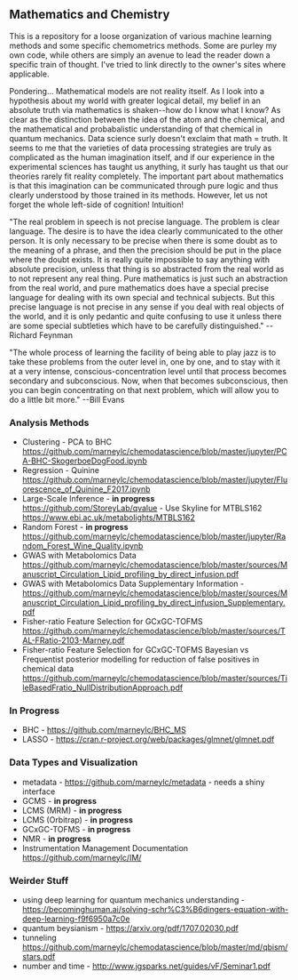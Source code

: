 ## Mathematics and Chemistry
This is a repository for a loose organization of various machine learning methods and some specific chemometrics methods. Some are purley my own code, while others are simply an avenue to lead the reader down a specific train of thought. I've tried to link directly to the owner's sites where applicable.

Pondering...
Mathematical models are not reality itself. As I look into a hypothesis about my world with greater logical detail, my belief in an absolute truth via mathematics is shaken--how do I know what I know? As clear as the distinction between the idea of the atom and the chemical, and the mathematical and probabalistic understanding of that chemical in quantum mechanics. Data science surly doesn't exclaim that math = truth. It seems to me that the varieties of data processing strategies are truly as complicated as the human imagination itself, and if our experience in the experimental sciences has taught us anything, it surly has taught us that our theories rarely fit reality completely. The important part about mathematics is that this imagination can be communicated through pure logic and thus clearly understood by those trained in its methods. However, let us not forget the whole left-side of cognition! Intuition!

"The real problem in speech is not precise language. The problem is clear language. The desire is to have the idea clearly communicated to the other person. It is only necessary to be precise when there is some doubt as to the meaning of a phrase, and then the precision should be put in the place where the doubt exists. It is really quite impossible to say anything with absolute precision, unless that thing is so abstracted from the real world as to not represent any real thing. Pure mathematics is just such an abstraction from the real world, and pure mathematics does have a special precise language for dealing with its own special and technical subjects. But this precise language is not precise in any sense if you deal with real objects of the world, and it is only pedantic and quite confusing to use it unless there are some special subtleties which have to be carefully distinguished." --Richard Feynman

"The whole process of learning the facility of being able to play jazz is to take these problems from the outer level in, one by one, and to stay with it at a very intense, conscious-concentration level until that process becomes secondary and subconscious. Now, when that becomes subconscious, then you can begin concentrating on that next problem, which will allow you to do a little bit more." --Bill Evans

### Analysis Methods
- Clustering - PCA to BHC
<https://github.com/marneylc/chemodatascience/blob/master/jupyter/PCA-BHC-SkogerboeDogFood.ipynb>
- Regression - Quinine
<https://github.com/marneylc/chemodatascience/blob/master/jupyter/Fluorescence_of_Quinine_F2017.ipynb> 
- Large-Scale Inference - **in progress** 
<https://github.com/StoreyLab/qvalue> - Use Skyline for MTBLS162 <https://www.ebi.ac.uk/metabolights/MTBLS162>
- Random Forest - **in progress** 
<https://github.com/marneylc/chemodatascience/blob/master/jupyter/Random_Forest_Wine_Quality.ipynb>
- GWAS with Metabolomics Data 
<https://github.com/marneylc/chemodatascience/blob/master/sources/Manuscript_Circulation_Lipid_profiling_by_direct_infusion.pdf>
- GWAS with Metabolomics Data Supplementary Information - 
<https://github.com/marneylc/chemodatascience/blob/master/sources/Manuscript_Circulation_Lipid_profiling_by_direct_infusion_Supplementary.pdf>
- Fisher-ratio Feature Selection for GCxGC-TOFMS 
<https://github.com/marneylc/chemodatascience/blob/master/sources/TAL-FRatio-2103-Marney.pdf>
- Fisher-ratio Feature Selection for GCxGC-TOFMS Bayesian vs Frequentist posterior modelling for reduction of false positives in chemical data
<https://github.com/marneylc/chemodatascience/blob/master/sources/TileBasedFratio_NullDistributionApproach.pdf>

### In Progress
- BHC - https://github.com/marneylc/BHC_MS
- LASSO - https://cran.r-project.org/web/packages/glmnet/glmnet.pdf

### Data Types and Visualization
- metadata - https://github.com/marneylc/metadata - needs a shiny interface
- GCMS - **in progress**
- LCMS (MRM) - **in progress**
- LCMS (Orbitrap) - **in progress**
- GCxGC-TOFMS - **in progress**
- NMR - **in progress**
- Instrumentation Management Documentation 
<https://github.com/marneylc/IM/>

### Weirder Stuff
- using deep learning for quantum mechanics understanding - https://becominghuman.ai/solving-schr%C3%B6dingers-equation-with-deep-learning-f9f6950a7c0e
- quantum beysianism - https://arxiv.org/pdf/1707.02030.pdf
- tunneling 
<https://github.com/marneylc/chemodatascience/blob/master/md/qbism/stars.pdf>
- number and time - http://www.jgsparks.net/guides/vF/Seminar1.pdf
